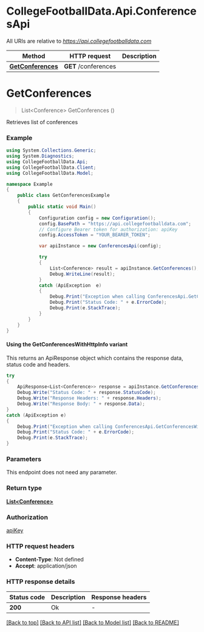 # CollegeFootballData.Api.ConferencesApi

All URIs are relative to *https://api.collegefootballdata.com*

| Method | HTTP request | Description |
|--------|--------------|-------------|
| [**GetConferences**](ConferencesApi.md#getconferences) | **GET** /conferences |  |

<a id="getconferences"></a>
# **GetConferences**
> List&lt;Conference&gt; GetConferences ()



Retrieves list of conferences

### Example
```csharp
using System.Collections.Generic;
using System.Diagnostics;
using CollegeFootballData.Api;
using CollegeFootballData.Client;
using CollegeFootballData.Model;

namespace Example
{
    public class GetConferencesExample
    {
        public static void Main()
        {
            Configuration config = new Configuration();
            config.BasePath = "https://api.collegefootballdata.com";
            // Configure Bearer token for authorization: apiKey
            config.AccessToken = "YOUR_BEARER_TOKEN";

            var apiInstance = new ConferencesApi(config);

            try
            {
                List<Conference> result = apiInstance.GetConferences();
                Debug.WriteLine(result);
            }
            catch (ApiException  e)
            {
                Debug.Print("Exception when calling ConferencesApi.GetConferences: " + e.Message);
                Debug.Print("Status Code: " + e.ErrorCode);
                Debug.Print(e.StackTrace);
            }
        }
    }
}
```

#### Using the GetConferencesWithHttpInfo variant
This returns an ApiResponse object which contains the response data, status code and headers.

```csharp
try
{
    ApiResponse<List<Conference>> response = apiInstance.GetConferencesWithHttpInfo();
    Debug.Write("Status Code: " + response.StatusCode);
    Debug.Write("Response Headers: " + response.Headers);
    Debug.Write("Response Body: " + response.Data);
}
catch (ApiException e)
{
    Debug.Print("Exception when calling ConferencesApi.GetConferencesWithHttpInfo: " + e.Message);
    Debug.Print("Status Code: " + e.ErrorCode);
    Debug.Print(e.StackTrace);
}
```

### Parameters
This endpoint does not need any parameter.
### Return type

[**List&lt;Conference&gt;**](Conference.md)

### Authorization

[apiKey](../README.md#apiKey)

### HTTP request headers

 - **Content-Type**: Not defined
 - **Accept**: application/json


### HTTP response details
| Status code | Description | Response headers |
|-------------|-------------|------------------|
| **200** | Ok |  -  |

[[Back to top]](#) [[Back to API list]](../../README.md#documentation-for-api-endpoints) [[Back to Model list]](../../README.md#documentation-for-models) [[Back to README]](../../README.md)

